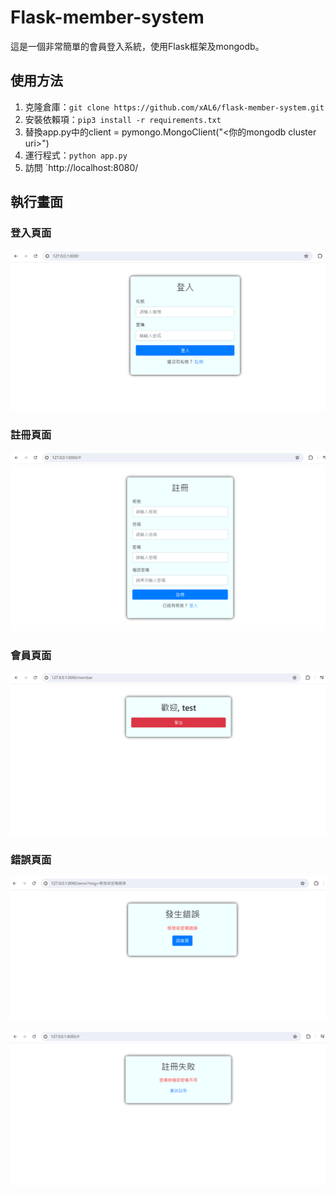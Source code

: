 # Flask-member-system

這是一個非常簡單的會員登入系統，使用Flask框架及mongodb。

## 使用方法

1. 克隆倉庫：`git clone https://github.com/xAL6/flask-member-system.git`
2. 安裝依賴項：`pip3 install -r requirements.txt`
3. 替換app.py中的client = pymongo.MongoClient("<你的mongodb cluster uri>")
4. 運行程式：`python app.py`
5. 訪問 `http://localhost:8080/

## 執行畫面

### 登入頁面
![alt text](https://github.com/xAL6/Flask-member-system/blob/dc5f57fc7258335afd478b023c34dd0225ec05d5/img/image.png)

### 註冊頁面
![alt text](https://github.com/xAL6/Flask-member-system/blob/dc5f57fc7258335afd478b023c34dd0225ec05d5/img/image-1.png)

### 會員頁面
![alt text](https://github.com/xAL6/Flask-member-system/blob/dc5f57fc7258335afd478b023c34dd0225ec05d5/img/image-2.png)

### 錯誤頁面
![alt text](https://github.com/xAL6/Flask-member-system/blob/dc5f57fc7258335afd478b023c34dd0225ec05d5/img/image-3.png)

![alt text](https://github.com/xAL6/Flask-member-system/blob/dc5f57fc7258335afd478b023c34dd0225ec05d5/img/image-4.png)




